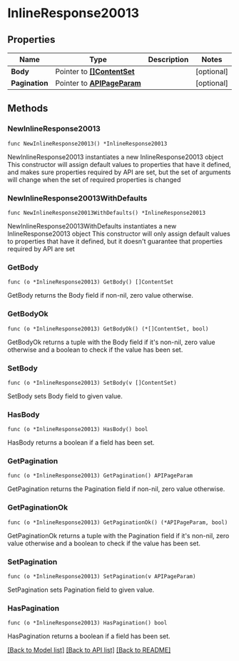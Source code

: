 # InlineResponse20013

## Properties

Name | Type | Description | Notes
------------ | ------------- | ------------- | -------------
**Body** | Pointer to [**[]ContentSet**](ContentSet.md) |  | [optional] 
**Pagination** | Pointer to [**APIPageParam**](APIPageParam.md) |  | [optional] 

## Methods

### NewInlineResponse20013

`func NewInlineResponse20013() *InlineResponse20013`

NewInlineResponse20013 instantiates a new InlineResponse20013 object
This constructor will assign default values to properties that have it defined,
and makes sure properties required by API are set, but the set of arguments
will change when the set of required properties is changed

### NewInlineResponse20013WithDefaults

`func NewInlineResponse20013WithDefaults() *InlineResponse20013`

NewInlineResponse20013WithDefaults instantiates a new InlineResponse20013 object
This constructor will only assign default values to properties that have it defined,
but it doesn't guarantee that properties required by API are set

### GetBody

`func (o *InlineResponse20013) GetBody() []ContentSet`

GetBody returns the Body field if non-nil, zero value otherwise.

### GetBodyOk

`func (o *InlineResponse20013) GetBodyOk() (*[]ContentSet, bool)`

GetBodyOk returns a tuple with the Body field if it's non-nil, zero value otherwise
and a boolean to check if the value has been set.

### SetBody

`func (o *InlineResponse20013) SetBody(v []ContentSet)`

SetBody sets Body field to given value.

### HasBody

`func (o *InlineResponse20013) HasBody() bool`

HasBody returns a boolean if a field has been set.

### GetPagination

`func (o *InlineResponse20013) GetPagination() APIPageParam`

GetPagination returns the Pagination field if non-nil, zero value otherwise.

### GetPaginationOk

`func (o *InlineResponse20013) GetPaginationOk() (*APIPageParam, bool)`

GetPaginationOk returns a tuple with the Pagination field if it's non-nil, zero value otherwise
and a boolean to check if the value has been set.

### SetPagination

`func (o *InlineResponse20013) SetPagination(v APIPageParam)`

SetPagination sets Pagination field to given value.

### HasPagination

`func (o *InlineResponse20013) HasPagination() bool`

HasPagination returns a boolean if a field has been set.


[[Back to Model list]](../README.md#documentation-for-models) [[Back to API list]](../README.md#documentation-for-api-endpoints) [[Back to README]](../README.md)


